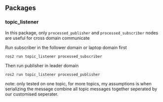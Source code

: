 ## Packages

### topic_listener

In this package, only `processed_publisher` and `processed_subscriber` nodes are useful for cross domain communicate

Run subscriber in the follower domain or laptop domain first

```
ros2 run topic_listener processed_subscriber
```

Then run publisher in leader domain

```
ros2 run topic_listener processed_publisher
```

note: only tested on one topic, for more topics, my assumptions is when serializing the message combine all topic messages together seperated by our customised seperater.
